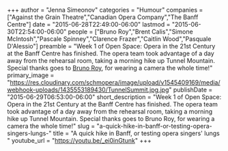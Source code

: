 +++
author = "Jenna Simeonov"
categories = "Humour"
companies = ["Against the Grain Theatre","Canadian Opera Company","The Banff Centre"]
date = "2015-06-28T22:49:00-06:00"
lastmod = "2015-06-30T22:54:00-06:00"
people = ["Bruno Roy","Brent Calis","Simone McIntosh","Pascale Spinney","Clarence Frazer","Caitlin Wood","Pasquale D'Alessio"]
preamble = "Week 1 of Open Space: Opera in the 21st Century at the Banff Centre has finished. The opera team took advantage of a day away from the rehearsal room, taking a morning hike up Tunnel Mountain. Special thanks goes to [Bruno Roy](/scene/people/bruno-roy/), for wearing a camera the whole time!"
primary_image = "https://res.cloudinary.com/schmopera/image/upload/v1545409169/media/webhook-uploads/1435553189430/TunnelSummit.jpg.jpg"
publishDate = "2015-06-29T06:53:00-06:00"
short_description = "Week 1 of Open Space: Opera in the 21st Century at the Banff Centre has finished. The opera team took advantage of a day away from the rehearsal room, taking a morning hike up Tunnel Mountain. Special thanks goes to Bruno Roy, for wearing a camera the whole time!"
slug = "a-quick-hike-in-banff-or-testing-opera-singers-lungs-"
title = "A quick hike in Banff, or testing opera singers&#039; lungs "
youtube_url = "https://youtu.be/_ei0inGtunk"
+++


